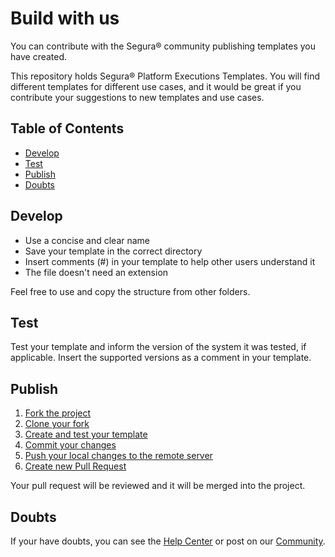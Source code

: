 # Build with us <!-- omit in toc -->

You can contribute with the Segura® community publishing templates you have created.

This repository holds Segura® Platform Executions Templates. You will find different templates for different use cases, and it would be great if you contribute your suggestions to new templates and use cases.

## Table of Contents <!-- omit in toc -->
- [Develop](#develop)
- [Test](#test)
- [Publish](#publish)
- [Doubts](#doubts)

## Develop

- Use a concise and clear name
- Save your template in the correct directory
- Insert comments (#) in your template to help other users understand it
- The file doesn't need an extension

Feel free to use and copy the structure from other folders.

## Test

Test your template and inform the version of the system it was tested, if applicable. Insert the supported versions as a comment in your template.

## Publish

1. [Fork the project](https://help.github.com/en/github/getting-started-with-github/fork-a-repo)
1. [Clone your fork](https://help.github.com/en/github/creating-cloning-and-archiving-repositories/cloning-a-repository)
1. [Create and test your template](https://docs.senhasegura.io/docs/executions-executions-templates)
1. [Commit your changes](https://help.github.com/en/github/managing-files-in-a-repository/adding-a-file-to-a-repository-using-the-command-line)
1. [Push your local changes to the remote server](https://help.github.com/en/github/using-git/pushing-commits-to-a-remote-repository)
1. [Create new Pull Request](https://help.github.com/en/github/collaborating-with-issues-and-pull-requests/creating-a-pull-request-from-a-fork)

Your pull request will be reviewed and it will be merged into the project. 

## Doubts
If your have doubts, you can see the [Help Center](https://docs.senhasegura.io/?utm_source=Github&utm_medium=Link&utm_campaign=executions_templates) or post on our [Community](https://community.senhasegura.io/?utm_source=Github&utm_medium=Link&utm_campaign=executions_templates).
